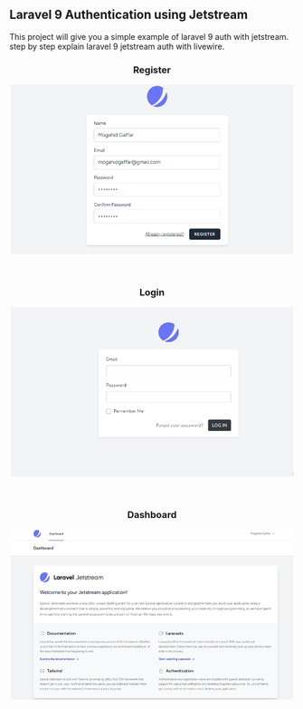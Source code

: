 
## Laravel 9 Authentication using Jetstream 

This project will give you a simple example of laravel 9 auth with jetstream. step by step explain laravel 9 jetstream auth with livewire.

 <h3 style="text-align:center">Register</h3>

 <p align="center"><a h target="_blank"><img src="https://github.com/MogahidGaffar/Laravel-Auth-using-Jetstream/blob/main/public/screenshots/register.png" height="300" width="500" ></a></p></br>

 <h3 style="text-align:center">Login</h3>

 <p align="center"><a  target="_blank"><img src="https://github.com/MogahidGaffar/Laravel-Auth-using-Jetstream/blob/main/public/screenshots/login.png" height="300" width="500"></a></p></br>
 <h3 style="text-align:center">Dashboard</h3>

 <p align="center"><a  target="_blank"><img src="https://github.com/MogahidGaffar/Laravel-Auth-using-Jetstream/blob/main/public/screenshots/dashboard.png" height="300" width="500"></a></p></br>

